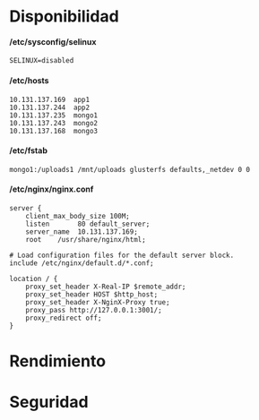 # Disponibilidad

#### /etc/sysconfig/selinux
    SELINUX=disabled

#### /etc/hosts
    10.131.137.169  app1
    10.131.137.244  app2
    10.131.137.235  mongo1
    10.131.137.243  mongo2
    10.131.137.168  mongo3

#### /etc/fstab
    mongo1:/uploads1 /mnt/uploads glusterfs defaults,_netdev 0 0

#### /etc/nginx/nginx.conf
    server {
        client_max_body_size 100M;
        listen       80 default_server;
        server_name  10.131.137.169;
        root    /usr/share/nginx/html;

    # Load configuration files for the default server block.
    include /etc/nginx/default.d/*.conf;

    location / {
        proxy_set_header X-Real-IP $remote_addr;
        proxy_set_header HOST $http_host;
        proxy_set_header X-NginX-Proxy true;
        proxy_pass http://127.0.0.1:3001/;
        proxy_redirect off;
    }


# Rendimiento

# Seguridad

